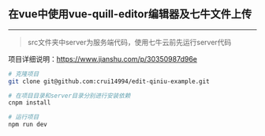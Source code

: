 ## 在vue中使用vue-quill-editor编辑器及七牛文件上传
---
>src文件夹中server为服务端代码，使用七牛云前先运行server代码
  
  项目详细说明：https://www.jianshu.com/p/30350987d96e

```bash
# 克隆项目
git clone git@github.com:crui14994/edit-qiniu-example.git

# 在项目目录和server目录分别进行安装依赖
cnpm install

# 运行项目
npm run dev

```

